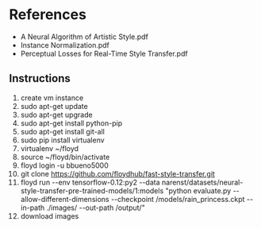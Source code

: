 # References

- A Neural Algorithm of Artistic Style.pdf
- Instance Normalization.pdf
- Perceptual Losses for Real-Time Style Transfer.pdf

## Instructions

1. create vm instance
2. sudo apt-get update
3. sudo apt-get upgrade
4. sudo apt-get install python-pip
5. sudo apt-get install git-all
6. sudo pip install virtualenv
7. virtualenv ~/floyd
8. source ~/floyd/bin/activate
9. floyd login -u bbueno5000
10. git clone https://github.com/floydhub/fast-style-transfer.git
11. floyd run --env tensorflow-0.12:py2 --data narenst/datasets/neural-style-transfer-pre-trained-models/1:models "python evaluate.py --allow-different-dimensions --checkpoint /models/rain_princess.ckpt --in-path ./images/ --out-path /output/"
12. download images
